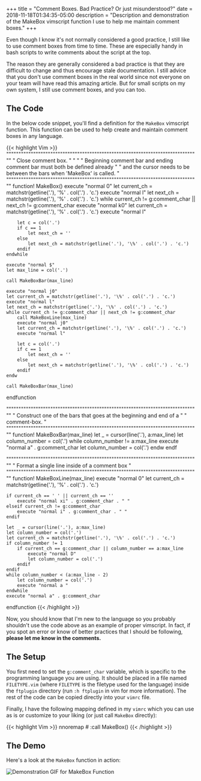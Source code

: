 +++
title = "Comment Boxes. Bad Practice? Or just misunderstood?"
date = 2018-11-18T01:34:35-05:00
description = "Description and demonstration of the MakeBox vimscript function I use to help me maintain comment boxes."
+++

Even though I know it's not normally considered a good practice, I still
like to use comment boxes from time to time. These are especially handy
in bash scripts to write comments about the script at the top.

The reason they are generally considered a bad practice is that they are
difficult to change and thus encourage stale documentation. I still
advice that you don't use comment boxes in the real world since not everyone on your
team will have read this amazing article. But for small scripts on my own
system, I still use comment boxes, and you can too.

## The Code

In the below code snippet, you'll find a definition for the `MakeBox` vimscript
function. This function can be used to help create and maintain comment boxes
in any language.

{{< highlight Vim >}}
"""""""""""""""""""""""""""""""""""""""""""""""""""""""""""""""""""""""""""""""
" Close comment box.                                                          "
"                                                                             "
" Beginning comment bar and ending comment bar must both be defined already   "
" and the cursor needs to be between the bars when 'MakeBox' is called.       "
"""""""""""""""""""""""""""""""""""""""""""""""""""""""""""""""""""""""""""""""
function! MakeBox()
    execute "normal 0"
    let current_ch = matchstr(getline('.'), '\%' . col('.') . 'c.')
    execute "normal l"
    let next_ch = matchstr(getline('.'), '\%' . col('.') . 'c.')
    while current_ch != g:comment_char || next_ch != g:comment_char
        execute "normal k0"
        let current_ch = matchstr(getline('.'), '\%' . col('.') . 'c.')
        execute "normal l"

        let c = col('.')
        if c == 1
            let next_ch = ''
        else
            let next_ch = matchstr(getline('.'), '\%' . col('.') . 'c.')
        endif
    endwhile

    execute "normal $"
    let max_line = col('.')

    call MakeBoxBar(max_line)

    execute "normal j0"
    let current_ch = matchstr(getline('.'), '\%' . col('.') . 'c.')
    execute "normal l"
    let next_ch = matchstr(getline('.'), '\%' . col('.') . 'c.')
    while current_ch != g:comment_char || next_ch != g:comment_char
        call MakeBoxLine(max_line)
        execute "normal j0"
        let current_ch = matchstr(getline('.'), '\%' . col('.') . 'c.')
        execute "normal l"

        let c = col('.')
        if c == 1
            let next_ch = ''
        else
            let next_ch = matchstr(getline('.'), '\%' . col('.') . 'c.')
        endif
    endw

    call MakeBoxBar(max_line)
endfunction

"""""""""""""""""""""""""""""""""""""""""""""""""""""""""""""""""""""""""""""""
" Construct one of the bars that goes at the beginning and end of a           "
" comment-box.                                                                "
"""""""""""""""""""""""""""""""""""""""""""""""""""""""""""""""""""""""""""""""
function! MakeBoxBar(max_line)
    let _ = cursor(line('.'), a:max_line)
    let column_number = col('.')
    while column_number != a:max_line
        execute "normal a" . g:comment_char
        let column_number = col('.')
    endw
endf

"""""""""""""""""""""""""""""""""""""""""""""""""""""""""""""""""""""""""""""""
" Format a single line inside of a comment box                                "
"""""""""""""""""""""""""""""""""""""""""""""""""""""""""""""""""""""""""""""""
function! MakeBoxLine(max_line)
    execute "normal 0"
    let current_ch = matchstr(getline('.'), '\%' . col('.') . 'c.')

    if current_ch == ' ' || current_ch == ''
        execute "normal xi" . g:comment_char . " "
    elseif current_ch != g:comment_char
        execute "normal i" . g:comment_char . " "
    endif

    let _ = cursor(line('.'), a:max_line)
    let column_number = col('.')
    let current_ch = matchstr(getline('.'), '\%' . col('.') . 'c.')
    if column_number != 1
        if current_ch == g:comment_char || column_number == a:max_line
            execute "normal D"
            let column_number = col('.')
        endif
    endif
    while column_number < (a:max_line - 2)
        let column_number = col('.')
        execute "normal a "
    endwhile
    execute "normal a" . g:comment_char
endfunction
{{< /highlight >}}

Now, you should know that I'm new to the language so you probably shouldn't use
the code above as an example of proper vimscript. In fact, if you spot an error
or know of better practices that I should be following, **please let me know in
the comments.**

## The Setup

You first need to set the `g:comment_char` variable, which is specific to the programming language you are using. It should be placed in a file named `FILETYPE.vim` (where `FILETYPE` is the filetype used for the language) inside the `ftplugin` directory (run `:h ftplugin` in vim for more information). The rest of the code can be copied directly into your `vimrc` file.

Finally, I have the following mapping defined in my `vimrc` which you can use as is or customize to your liking (or just call `MakeBox` directly): 

{{< highlight Vim >}}
nnoremap <Leader># :call MakeBox()<CR>
{{< /highlight >}}

## The Demo

Here's a look at the `MakeBox` function in action:

<img src="/images/MakeBox_Demo.gif" alt="Demonstration GIF for MakeBox Function"/>
